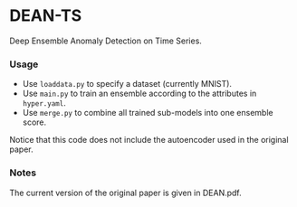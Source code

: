 # DEAN-TS
Deep Ensemble Anomaly Detection on Time Series.

### Usage

- Use `loaddata.py` to specify a dataset (currently MNIST).
- Use `main.py` to train an ensemble according to the attributes in `hyper.yaml`.
- Use `merge.py` to combine all trained sub-models into one ensemble score.

 Notice that this code does not include the autoencoder used in the original paper.

### Notes

The current version of the original paper is given in DEAN.pdf.
